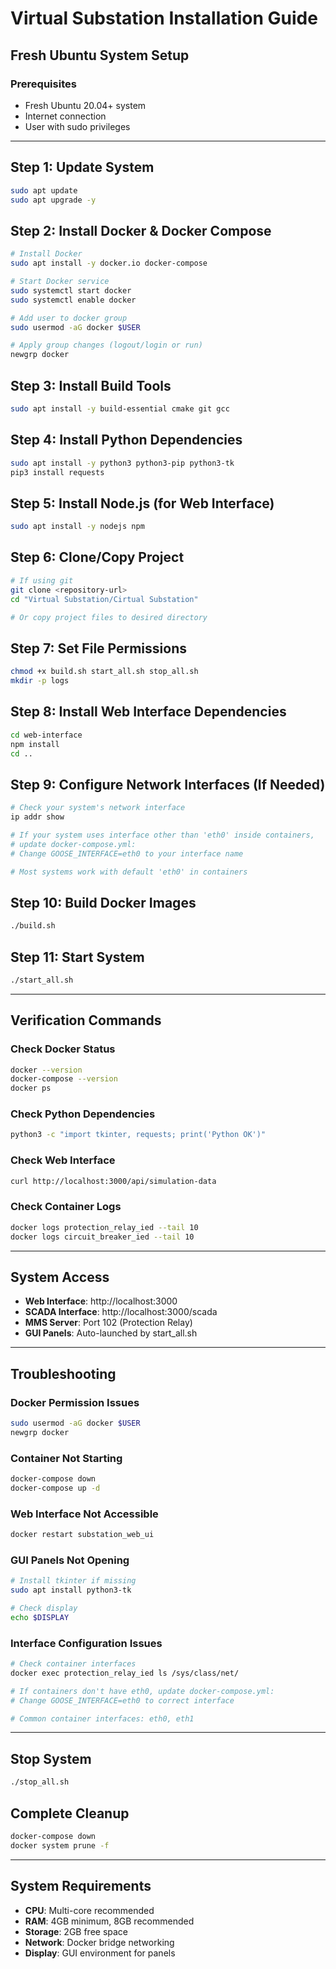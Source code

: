 # Virtual Substation Installation Guide
## Fresh Ubuntu System Setup

### Prerequisites
- Fresh Ubuntu 20.04+ system
- Internet connection
- User with sudo privileges

---

## Step 1: Update System
```bash
sudo apt update
sudo apt upgrade -y
```

## Step 2: Install Docker & Docker Compose
```bash
# Install Docker
sudo apt install -y docker.io docker-compose

# Start Docker service
sudo systemctl start docker
sudo systemctl enable docker

# Add user to docker group
sudo usermod -aG docker $USER

# Apply group changes (logout/login or run)
newgrp docker
```

## Step 3: Install Build Tools
```bash
sudo apt install -y build-essential cmake git gcc
```

## Step 4: Install Python Dependencies
```bash
sudo apt install -y python3 python3-pip python3-tk
pip3 install requests
```

## Step 5: Install Node.js (for Web Interface)
```bash
sudo apt install -y nodejs npm
```

## Step 6: Clone/Copy Project
```bash
# If using git
git clone <repository-url>
cd "Virtual Substation/Cirtual Substation"

# Or copy project files to desired directory
```

## Step 7: Set File Permissions
```bash
chmod +x build.sh start_all.sh stop_all.sh
mkdir -p logs
```

## Step 8: Install Web Interface Dependencies
```bash
cd web-interface
npm install
cd ..
```

## Step 9: Configure Network Interfaces (If Needed)
```bash
# Check your system's network interface
ip addr show

# If your system uses interface other than 'eth0' inside containers,
# update docker-compose.yml:
# Change GOOSE_INTERFACE=eth0 to your interface name

# Most systems work with default 'eth0' in containers
```

## Step 10: Build Docker Images
```bash
./build.sh
```

## Step 11: Start System
```bash
./start_all.sh
```

---

## Verification Commands

### Check Docker Status
```bash
docker --version
docker-compose --version
docker ps
```

### Check Python Dependencies
```bash
python3 -c "import tkinter, requests; print('Python OK')"
```

### Check Web Interface
```bash
curl http://localhost:3000/api/simulation-data
```

### Check Container Logs
```bash
docker logs protection_relay_ied --tail 10
docker logs circuit_breaker_ied --tail 10
```

---

## System Access

- **Web Interface**: http://localhost:3000
- **SCADA Interface**: http://localhost:3000/scada
- **MMS Server**: Port 102 (Protection Relay)
- **GUI Panels**: Auto-launched by start_all.sh

---

## Troubleshooting

### Docker Permission Issues
```bash
sudo usermod -aG docker $USER
newgrp docker
```

### Container Not Starting
```bash
docker-compose down
docker-compose up -d
```

### Web Interface Not Accessible
```bash
docker restart substation_web_ui
```

### GUI Panels Not Opening
```bash
# Install tkinter if missing
sudo apt install python3-tk

# Check display
echo $DISPLAY
```

### Interface Configuration Issues
```bash
# Check container interfaces
docker exec protection_relay_ied ls /sys/class/net/

# If containers don't have eth0, update docker-compose.yml:
# Change GOOSE_INTERFACE=eth0 to correct interface

# Common container interfaces: eth0, eth1
```

---

## Stop System
```bash
./stop_all.sh
```

## Complete Cleanup
```bash
docker-compose down
docker system prune -f
```

---

## System Requirements
- **CPU**: Multi-core recommended
- **RAM**: 4GB minimum, 8GB recommended  
- **Storage**: 2GB free space
- **Network**: Docker bridge networking
- **Display**: GUI environment for panels